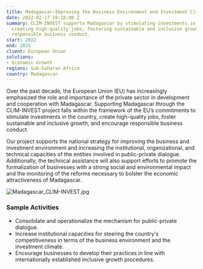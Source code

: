 ```yaml
---
title: Madagascar—Improving the Business Environment and Investment Climate (CLIM-INVEST)
date: 2022-02-17 19:18:00 Z
summary: CLIM-INVEST supports Madagascar by stimulating investments in the country,
  creating high-quality jobs, fostering sustainable and inclusive growth, and encouraging
  responsible business conduct.
start: 2022
end: 2025
client: European Union
solutions:
- Economic Growth
regions: Sub-Saharan Africa
country: Madagascar
---
```


Over the past decade, the European Union (EU) has increasingly emphasized the role and importance of the private sector in development and cooperation with Madagascar. Supporting Madagascar through the CLIM-INVEST project falls within the framework of the EU’s commitments to stimulate investments in the country, create high-quality jobs, foster sustainable and inclusive growth, and encourage responsible business conduct.

Our project supports the national strategy for improving the business and investment environment and increasing the institutional, organizational, and technical capacities of the entities involved in public-private dialogue. Additionally, the technical assistance will also support efforts to promote the formalization of businesses with a strong social and environmental impact and the monitoring of the reforms necessary to bolster the economic attractiveness of Madagascar. 

![Madagascar_CLIM-INVEST.jpg](/uploads/Madagascar_CLIM-INVEST.jpg)

### Sample Activities

* Consolidate and operationalize the mechanism for public-private dialogue.
* Increase institutional capacities for steering the country's competitiveness in terms of the business environment and the investment climate.
* Encourage businesses to develop their practices in line with internationally established inclusive growth procedures.